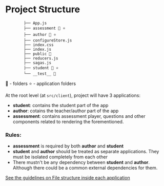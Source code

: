 # Project Structure 

```
        ├── App.js 
        ├── assessment 📁 ⭐️
        ├── author 📁 ⭐️
        ├── configureStore.js
        ├── index.css
        ├── index.js
        ├── public 📁
        ├── reducers.js
        ├── sagas.js
        ├── student 📁 ⭐️
        └── __test__ 📁

```
📁 - folders
⭐️ - application folders

At the root level (at `src/client`), project will have 3 applications:

- **student**: contains the student part of the app
- **author**: cotains the teacher/author part of the app
- **assessment**: contains assessment player, questions and other components related to rendering the forementioned.

### Rules:

- **assessment** is required by both **author** and **student**
- **student** and **author** should be treated as separate applications. They must be isolated completely from each other
- There mustn't be any dependency between **student** and **author**. Although there could be a common external dependencies for them.

[See the guidelines on File structure inside each application](ApplicationFileStructure.md)

